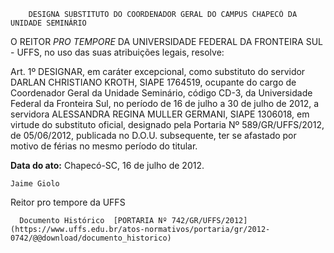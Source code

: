         DESIGNA SUBSTITUTO DO COORDENADOR GERAL DO CAMPUS CHAPECÓ DA UNIDADE SEMINÁRIO  

O REITOR *PRO TEMPORE* DA UNIVERSIDADE FEDERAL DA FRONTEIRA SUL - UFFS, no uso das suas atribuições legais, resolve:

 Art. 1º DESIGNAR, em caráter excepcional, como substituto do servidor DARLAN CHRISTIANO KROTH, SIAPE 1764519, ocupante do cargo de Coordenador Geral da Unidade Seminário, código CD-3, da Universidade Federal da Fronteira Sul, no período de 16 de julho a 30 de julho de 2012, a servidora ALESSANDRA REGINA MULLER GERMANI, SIAPE 1306018, em virtude do substituto oficial, designado pela Portaria Nº 589/GR/UFFS/2012, de 05/06/2012, publicada no D.O.U. subsequente, ter se afastado por motivo de férias no mesmo período do titular.

  

  

   **Data do ato:** Chapecó-SC, 16 de julho de 2012.   
 

    Jaime Giolo   
 Reitor pro tempore da UFFS 

      Documento Histórico  [PORTARIA Nº 742/GR/UFFS/2012](https://www.uffs.edu.br/atos-normativos/portaria/gr/2012-0742/@@download/documento_historico)     
      